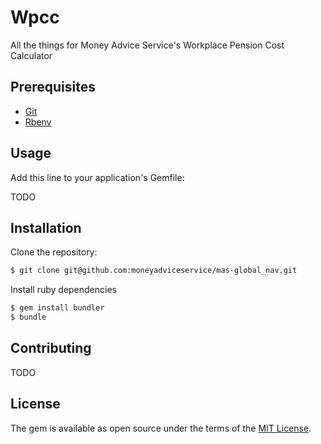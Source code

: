 # Wpcc
All the things for Money Advice Service's Workplace Pension Cost Calculator

## Prerequisites

* [Git](http://git-scm.com)
* [Rbenv](https://github.com/rbenv/rbenv)

## Usage
Add this line to your application's Gemfile:

TODO

## Installation

Clone the repository:

```sh
$ git clone git@github.com:moneyadviceservice/mas-global_nav.git
```

Install ruby dependencies
```sh
$ gem install bundler
$ bundle
```

## Contributing
TODO

## License
The gem is available as open source under the terms of the [MIT License](http://opensource.org/licenses/MIT).
